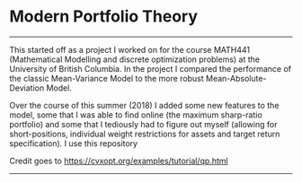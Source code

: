 # Modern Portfolio Theory

--- 

This started off as a project I worked on for the course MATH441 (Mathematical Modelling and discrete optimization problems) at the University of British Columbia. In the project I compared the performance of the classic Mean-Variance Model to the more robust Mean-Absolute-Deviation Model.

Over the course of this summer (2018) I added some new features to the model, some that I was
able to find online (the maximum sharp-ratio portfolio) and some that I tediously had to figure out myself (allowing for short-positions, individual weight restrictions for assets and target return specification). I use this repository 

Credit goes to https://cvxopt.org/examples/tutorial/qp.html 

---
